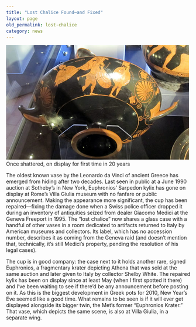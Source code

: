 ```yaml
---
title: "Lost Chalice Found—and Fixed"
layout: page
old_permalink: lost-chalice
category: news
---
```

![Once shattered, on display for first time in 20 years](/assets/img/KylixVillaGiulia.jpg)
Once shattered, on display for first time in 20 years

The oldest known vase by the Leonardo da Vinci of ancient Greece has emerged from hiding after two decades. Last seen in public at a June 1990 auction at Sotheby’s in New York, Euphronios’ Sarpedon kylix has gone on display at Rome’s Villa Giulia museum with no fanfare or public announcement. Making the appearance more significant, the cup has been repaired—fixing the damage done when a Swiss police officer dropped it during an inventory of antiquities seized from dealer Giacomo Medici at the Geneva Freeport in 1995. The “lost chalice” now shares a glass case with a handful of other vases in a room dedicated to artifacts returned to Italy by American museums and collectors. Its label, which has no accession number, describes it as coming from the Geneva raid (and doesn’t mention that, technically, it’s still Medici’s property, pending the resolution of his legal cases).

The cup is in good company: the case next to it holds another rare, signed Euphronios, a fragmentary krater depicting Athena that was sold at the same auction and later given to Italy by collector Shelby White. The repaired kylix has been on display since at least May (when I first spotted it there) and I’ve been waiting to see if there’d be any announcement before posting on it. As this is the biggest development in Greek pots for 2010, New Year’s Eve seemed like a good time. What remains to be seen is if it will ever get displayed alongside its bigger twin, the Met’s former “Euphronios Krater.” That vase, which depicts the same scene, is also at Villa Giulia, in a separate wing.
